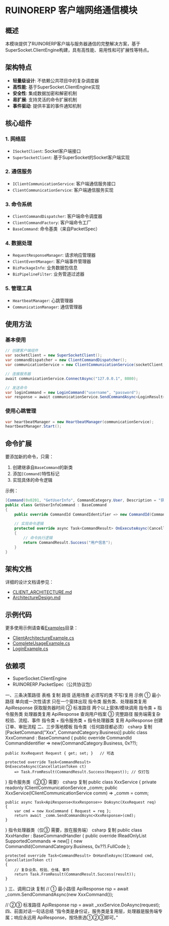 # RUINORERP 客户端网络通信模块

## 概述

本模块提供了RUINORERP客户端与服务器通信的完整解决方案，基于SuperSocket.ClientEngine构建，具有高性能、易用性和可扩展性等特点。

## 架构特点

- **轻量级设计**: 不依赖公共项目中的复杂调度器
- **高性能**: 基于SuperSocket.ClientEngine实现
- **安全性**: 集成数据加密和解密机制
- **易扩展**: 支持灵活的命令扩展机制
- **事件驱动**: 提供丰富的事件通知机制

## 核心组件

### 1. 网络层
- `ISocketClient`: Socket客户端接口
- `SuperSocketClient`: 基于SuperSocket的Socket客户端实现

### 2. 通信服务
- `IClientCommunicationService`: 客户端通信服务接口
- `ClientCommunicationService`: 客户端通信服务实现

### 3. 命令系统
- `ClientCommandDispatcher`: 客户端命令调度器
- `ClientCommandFactory`: 客户端命令工厂
- `BaseCommand`: 命令基类（来自PacketSpec）

### 4. 数据处理
- `RequestResponseManager`: 请求响应管理器
- `ClientEventManager`: 客户端事件管理器
- `BizPackageInfo`: 业务数据包信息
- `BizPipelineFilter`: 业务管道过滤器

### 5. 管理工具
- `HeartbeatManager`: 心跳管理器
- `CommunicationManager`: 通信管理器

## 使用方法

### 基本使用
```csharp
// 创建客户端组件
var socketClient = new SuperSocketClient();
var commandDispatcher = new ClientCommandDispatcher();
var communicationService = new ClientCommunicationService(socketClient, commandDispatcher);

// 连接服务器
await communicationService.ConnectAsync("127.0.0.1", 8080);

// 发送命令
var loginCommand = new LoginCommand("username", "password");
var response = await communicationService.SendCommandAsync<LoginResult>(loginCommand);
```

### 使用心跳管理
```csharp
var heartbeatManager = new HeartbeatManager(communicationService);
heartbeatManager.Start();
```

## 命令扩展

要添加新的命令，只需：

1. 创建继承自`BaseCommand`的新类
2. 添加`[Command]`特性标记
3. 实现具体的命令逻辑

示例：
```csharp
[Command(0x0201, "GetUserInfo", CommandCategory.User, Description = "获取用户信息")]
public class GetUserInfoCommand : BaseCommand
{
    public override CommandId CommandIdentifier => new CommandId(CommandCategory.User, 0x01);
    
    // 实现命令逻辑
    protected override async Task<CommandResult> OnExecuteAsync(CancellationToken cancellationToken)
    {
        // 命令执行逻辑
        return CommandResult.Success("用户信息");
    }
}
```

## 架构文档

详细的设计文档请参见：
- [CLIENT_ARCHITECTURE.md](./CLIENT_ARCHITECTURE.md)
- [ArchitectureDesign.md](../ArchitectureDesign.md)

## 示例代码

更多使用示例请查看[Examples](../Examples)目录：
- [ClientArchitectureExample.cs](../Examples/ClientArchitectureExample.cs)
- [CompleteUsageExample.cs](../Examples/CompleteUsageExample.cs)
- [LoginExample.cs](../Examples/LoginExample.cs)

## 依赖项

- SuperSocket.ClientEngine
- RUINORERP.PacketSpec（公共协议包）

一、三条决策路径
表格
复制
路径	适用场景	必须写的类	不写/复用	示例
① 最小路径	单向或一次性请求
只在一个窗体出现	指令类	服务类、处理器类复用 ApiResponse<T>	获取服务器时间
② 标准路径	两个以上窗体/模块调用	指令类 + 指令服务类	处理器类复用 ApiResponse<T>	查询用户档案
③ 完整路径	服务端需复杂校验、流程、事件	指令类 + 指令服务类 + 指令处理器类	复用 ApiResponse<T>	创建订单、审批流程
二、三步落地模板
指令类（任何路径都必须）
csharp
复制
[PacketCommand("Xxx", CommandCategory.Business)]
public class XxxCommand : BaseCommand
{
    public override CommandId CommandIdentifier 
        => new(CommandCategory.Business, 0x??);

    public XxxRequest Request { get; set; }   // 可选

    protected override Task<CommandResult> OnExecuteAsync(CancellationToken ct)
        => Task.FromResult(CommandResult.Success(Request)); // 仅打包
}
指令服务类（②③ 需要）
csharp
复制
public class XxxService
{
    private readonly IClientCommunicationService _comm;
    public XxxService(IClientCommunicationService comm) => _comm = comm;

    public async Task<ApiResponse<XxxResponse>> DoAsync(XxxRequest req)
    {
        var cmd = new XxxCommand { Request = req };
        return await _comm.SendCommandAsync<XxxResponse>(cmd);
    }
}
指令处理器类（仅③ 需要，放在服务端）
csharp
复制
public class XxxHandler : BaseCommandHandler
{
    public override IReadOnlyList<uint> SupportedCommands => 
        new[] { new CommandId(CommandCategory.Business, 0x??).FullCode };

    protected override Task<CommandResult> OnHandleAsync(ICommand cmd, CancellationToken ct)
    {
        // 复杂业务、校验、仓储、事件
        return Task.FromResult(CommandResult.Success(result));
    }
}
三、调用口诀
复制
// ① 最小路径
ApiResponse<Resp> rsp = await _comm.SendCommandAsync<Resp>(new XxxCommand());

// ②③ 标准路径
ApiResponse<Resp> rsp = await _xxxService.DoAsync(request);
四、前面对话一句话总结
“指令类是身份证，服务类是复用层，处理器是服务端专属；响应永远用 ApiResponse<T>，按场景选①②③即可。”